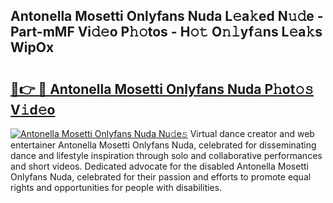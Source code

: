 ## Antonella Mosetti Onlyfans Nuda L𝚎a𝚔ed N𝚞𝚍e - Part-mMF Vi𝚍𝚎o P𝚑𝚘tos - H𝚘𝚝 O𝚗𝚕yf𝚊ns L𝚎a𝚔s WipOx

# <h2><a href="http://kf2xoqg.oniu.top/?m=Antonella+Mosetti+Onlyfans+Nuda">🔗👉 🔴 Antonella Mosetti Onlyfans Nuda P𝚑ot𝚘𝚜 V𝚒d𝚎o</a></h2>

[![Antonella Mosetti Onlyfans Nuda Nu𝚍e𝚜](https://i.imgur.com/0qMVB7G.gif)](http://kf2xoqg.oniu.top/?m=Antonella+Mosetti+Onlyfans+Nuda)
Virtual dance creator and web entertainer Antonella Mosetti Onlyfans Nuda, celebrated for disseminating dance and lifestyle inspiration through solo and collaborative performances and short videos. Dedicated advocate for the disabled Antonella Mosetti Onlyfans Nuda, celebrated for their passion and efforts to promote equal rights and opportunities for people with disabilities.  
